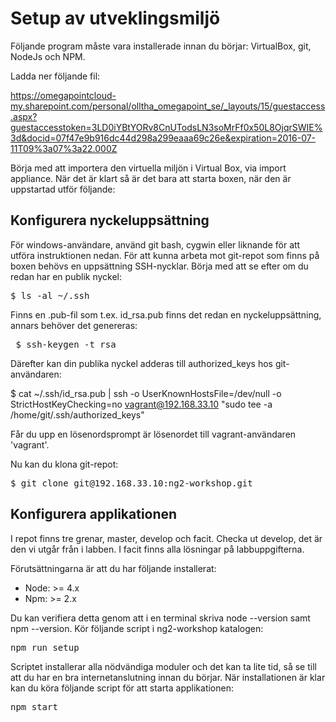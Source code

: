 # Setup av utveklingsmiljö
Följande program måste vara installerade innan du börjar: VirtualBox, git, NodeJs och NPM.

Ladda ner följande fil:

https://omegapointcloud-my.sharepoint.com/personal/olltha_omegapoint_se/_layouts/15/guestaccess.aspx?guestaccesstoken=3LD0iYBtYORv8CnUTodsLN3soMrFf0x50L8OjqrSWIE%3d&docid=07f47e9b916dc44d298a299eaaa69c26e&expiration=2016-07-11T09%3a07%3a22.000Z


Börja med att importera den virtuella miljön i Virtual Box, via import appliance.
När det är klart så är det bara att starta boxen, när den är uppstartad utför följande:

## Konfigurera nyckeluppsättning
För windows-användare, använd git bash, cygwin eller liknande för att utföra instruktionen nedan.
För att kunna arbeta mot git-repot som finns på boxen behövs en uppsättning SSH-nycklar. Börja med att se efter om du redan har en publik nyckel:

<pre>$ ls -al ~/.ssh</pre>

Finns en .pub-fil som t.ex. id_rsa.pub finns det redan en nyckeluppsättning, annars behöver det genereras:

<pre> $ ssh-keygen -t rsa </pre>

Därefter kan din publika nyckel adderas till authorized_keys hos git-användaren:

$ cat ~/.ssh/id_rsa.pub | ssh -o UserKnownHostsFile=/dev/null -o StrictHostKeyChecking=no vagrant@192.168.33.10 "sudo tee -a /home/git/.ssh/authorized_keys"

Får du upp en lösenordsprompt är lösenordet till vagrant-användaren 'vagrant'.

Nu kan du klona git-repot:

<pre>$ git clone git@192.168.33.10:ng2-workshop.git</pre>

## Konfigurera applikationen
I repot finns tre grenar, master, develop och facit.
Checka ut develop, det är den vi utgår från i labben. I facit finns alla lösningar på labbuppgifterna.

Förutsättningarna är att du har följande installerat:

<ul>
  <li>
  Node: >= 4.x
  </li>
  <li>
  Npm: >= 2.x
  </li>
</ul>
Du kan verifiera detta genom att i en terminal skriva node --version samt npm --version.
Kör följande script i ng2-workshop katalogen:
<pre>npm run setup</pre>
Scriptet installerar alla nödvändiga moduler och det kan ta lite tid, så se till att du har en bra internetanslutning innan du börjar.
När installationen är klar kan du köra följande script för att starta applikationen:
<pre>npm start</pre>
